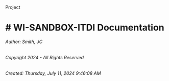 #### 

Project

# # WI-SANDBOX-ITDI Documentation







###### Author:  Smith, JC

###### Copyright 2024 - All Rights Reserved

###### Created: Thursday, July 11, 2024 9:46:08 AM

